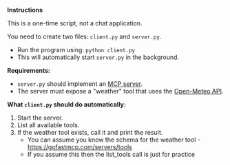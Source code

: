 **Instructions**

This is a one-time script, not a chat application.

You need to create two files: `client.py` and `server.py`.

- Run the program using: `python client.py`
- This will automatically start `server.py` in the background.

**Requirements:**

- `server.py` should implement an [MCP server](https://gofastmcp.com/getting-started/quickstart).
- The server must expose a "weather" tool that uses the [Open-Meteo API](https://open-meteo.com/).

**What `client.py` should do automatically:**

1. Start the server.
2. List all available tools.
3. If the weather tool exists, call it and print the result.
   - You can assume you know the schema for the weather tool - https://gofastmcp.com/servers/tools
   - If you assume this then the list_tools call is just for practice
